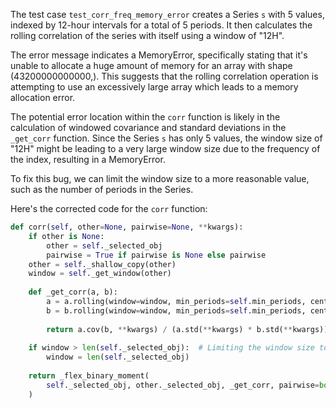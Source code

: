 The test case `test_corr_freq_memory_error` creates a Series `s` with 5 values, indexed by 12-hour intervals for a total of 5 periods. It then calculates the rolling correlation of the series with itself using a window of "12H".

The error message indicates a MemoryError, specifically stating that it's unable to allocate a huge amount of memory for an array with shape (43200000000000,). This suggests that the rolling correlation operation is attempting to use an excessively large array which leads to a memory allocation error.

The potential error location within the `corr` function is likely in the calculation of windowed covariance and standard deviations in the `_get_corr` function. Since the Series `s` has only 5 values, the window size of "12H" might be leading to a very large window size due to the frequency of the index, resulting in a MemoryError.

To fix this bug, we can limit the window size to a more reasonable value, such as the number of periods in the Series.

Here's the corrected code for the `corr` function:

```python
def corr(self, other=None, pairwise=None, **kwargs):
    if other is None:
        other = self._selected_obj
        pairwise = True if pairwise is None else pairwise
    other = self._shallow_copy(other)
    window = self._get_window(other)
    
    def _get_corr(a, b):
        a = a.rolling(window=window, min_periods=self.min_periods, center=self.center)
        b = b.rolling(window=window, min_periods=self.min_periods, center=self.center)
    
        return a.cov(b, **kwargs) / (a.std(**kwargs) * b.std(**kwargs))
    
    if window > len(self._selected_obj):  # Limiting the window size to the length of the Series
        window = len(self._selected_obj)
    
    return _flex_binary_moment(
        self._selected_obj, other._selected_obj, _get_corr, pairwise=bool(pairwise)
    )
```